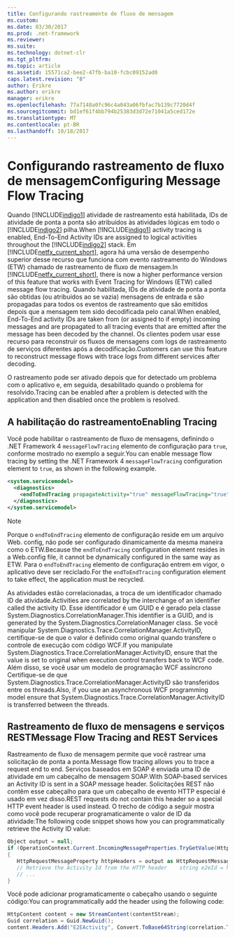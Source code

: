```yaml
---
title: Configurando rastreamento de fluxo de mensagem
ms.custom: 
ms.date: 03/30/2017
ms.prod: .net-framework
ms.reviewer: 
ms.suite: 
ms.technology: dotnet-clr
ms.tgt_pltfrm: 
ms.topic: article
ms.assetid: 15571ca2-bee2-47fb-ba10-fcbc09152ad0
caps.latest.revision: "8"
author: Erikre
ms.author: erikre
manager: erikre
ms.openlocfilehash: 77a7148a0fc96c4a043a06fbfac7b139c7720d4f
ms.sourcegitcommit: bd1ef61f4bb794b25383d3d72e71041a5ced172e
ms.translationtype: MT
ms.contentlocale: pt-BR
ms.lasthandoff: 10/18/2017
---
```

# <a name="configuring-message-flow-tracing"></a><span data-ttu-id="769a8-102">Configurando rastreamento de fluxo de mensagem</span><span class="sxs-lookup"><span data-stu-id="769a8-102">Configuring Message Flow Tracing</span></span>
<span data-ttu-id="769a8-103">Quando [!INCLUDE[indigo1](../../../../../includes/indigo1-md.md)] atividade de rastreamento está habilitada, IDs de atividade de ponta a ponta são atribuídos às atividades lógicas em todo o [!INCLUDE[indigo2](../../../../../includes/indigo2-md.md)] pilha.</span><span class="sxs-lookup"><span data-stu-id="769a8-103">When [!INCLUDE[indigo1](../../../../../includes/indigo1-md.md)] activity tracing is enabled, End-To-End Activity IDs are assigned to logical activities throughout the [!INCLUDE[indigo2](../../../../../includes/indigo2-md.md)] stack.</span></span> <span data-ttu-id="769a8-104">Em [!INCLUDE[netfx_current_short](../../../../../includes/netfx-current-short-md.md)], agora há uma versão de desempenho superior desse recurso que funciona com evento rastreamento do Windows (ETW) chamado de rastreamento de fluxo de mensagem.</span><span class="sxs-lookup"><span data-stu-id="769a8-104">In [!INCLUDE[netfx_current_short](../../../../../includes/netfx-current-short-md.md)], there is now a higher performance version of this feature that works with Event Tracing for Windows (ETW) called message flow tracing.</span></span> <span data-ttu-id="769a8-105">Quando habilitada, IDs de atividade de ponta a ponta são obtidas (ou atribuídos ao se vazia) mensagens de entrada e são propagadas para todos os eventos de rastreamento que são emitidos depois que a mensagem tem sido decodificada pelo canal.</span><span class="sxs-lookup"><span data-stu-id="769a8-105">When enabled, End-To-End activity IDs are taken from (or assigned to if empty) incoming messages and are propagated to all tracing events that are emitted after the message has been decoded by the channel.</span></span> <span data-ttu-id="769a8-106">Os clientes podem usar esse recurso para reconstruir os fluxos de mensagens com logs de rastreamento de serviços diferentes após a decodificação.</span><span class="sxs-lookup"><span data-stu-id="769a8-106">Customers can use this feature to reconstruct message flows with trace logs from different services after decoding.</span></span>  
  
 <span data-ttu-id="769a8-107">O rastreamento pode ser ativado depois que for detectado um problema com o aplicativo e, em seguida, desabilitado quando o problema for resolvido.</span><span class="sxs-lookup"><span data-stu-id="769a8-107">Tracing can be enabled after a problem is detected with the application and then disabled once the problem is resolved.</span></span>  
  
## <a name="enabling-tracing"></a><span data-ttu-id="769a8-108">A habilitação do rastreamento</span><span class="sxs-lookup"><span data-stu-id="769a8-108">Enabling Tracing</span></span>  
 <span data-ttu-id="769a8-109">Você pode habilitar o rastreamento de fluxo de mensagens, definindo o .NET Framework 4 `messageFlowTracing` elemento de configuração para `true`, conforme mostrado no exemplo a seguir.</span><span class="sxs-lookup"><span data-stu-id="769a8-109">You can enable message flow tracing by setting the .NET Framework 4 `messageFlowTracing` configuration element to `true`, as shown in the following example.</span></span>  
  
```xml  
<system.servicemodel>  
  <diagnostics>  
    <endToEndTracing propagateActivity="true" messageFlowTracing="true" />  
  </diagnostics>  
</system.servicemodel>  
```  
  
> [!NOTE]
>  <span data-ttu-id="769a8-110">Porque o `endToEndTracing` elemento de configuração reside em um arquivo Web. config, não pode ser configurado dinamicamente da mesma maneira como o ETW.</span><span class="sxs-lookup"><span data-stu-id="769a8-110">Because the `endToEndTracing` configuration element resides in a Web.config file, it cannot be dynamically configured in the same way as ETW.</span></span> <span data-ttu-id="769a8-111">Para o `endToEndTracing` elemento de configuração entrem em vigor, o aplicativo deve ser reciclado.</span><span class="sxs-lookup"><span data-stu-id="769a8-111">For the `endToEndTracing` configuration element to take effect, the application must be recycled.</span></span>  
  
 <span data-ttu-id="769a8-112">As atividades estão correlacionadas, a troca de um identificador chamado ID de atividade.</span><span class="sxs-lookup"><span data-stu-id="769a8-112">Activities are correlated by the interchange of an identifier called the activity ID.</span></span> <span data-ttu-id="769a8-113">Esse identificador é um GUID e é gerado pela classe System.Diagnostics.CorrelationManager.</span><span class="sxs-lookup"><span data-stu-id="769a8-113">This identifier is a GUID, and is generated by the System.Diagnostics.CorrelationManager class.</span></span> <span data-ttu-id="769a8-114">Se você manipular System.Diagnostics.Trace.CorrelationManager.ActivityID, certifique-se de que o valor é definido como original quando transfere o controle de execução com código WCF.</span><span class="sxs-lookup"><span data-stu-id="769a8-114">If you manipulate System.Diagnostics.Trace.CorrelationManager.ActivityID, ensure that the value is set to original when execution control transfers back to WCF code.</span></span>  <span data-ttu-id="769a8-115">Além disso, se você usar um modelo de programação WCF assíncrono Certifique-se de que System.Diagnostics.Trace.CorrelationManager.ActivityID são transferidos entre os threads.</span><span class="sxs-lookup"><span data-stu-id="769a8-115">Also, if you use an asynchronous WCF programming model ensure that System.Diagnostics.Trace.CorrelationManager.ActivityID is transferred between the threads.</span></span>  
  
## <a name="message-flow-tracing-and-rest-services"></a><span data-ttu-id="769a8-116">Rastreamento de fluxo de mensagens e serviços REST</span><span class="sxs-lookup"><span data-stu-id="769a8-116">Message Flow Tracing and REST Services</span></span>  
 <span data-ttu-id="769a8-117">Rastreamento de fluxo de mensagem permite que você rastrear uma solicitação de ponta a ponta.</span><span class="sxs-lookup"><span data-stu-id="769a8-117">Message flow tracing allows you to trace a request end to end.</span></span>  <span data-ttu-id="769a8-118">Serviços baseados em SOAP é enviada uma ID de atividade em um cabeçalho de mensagem SOAP.</span><span class="sxs-lookup"><span data-stu-id="769a8-118">With SOAP-based services an Activity ID is sent in a SOAP message header.</span></span> <span data-ttu-id="769a8-119">Solicitações REST não contêm esse cabeçalho para que um cabeçalho de evento HTTP especial é usado em vez disso.</span><span class="sxs-lookup"><span data-stu-id="769a8-119">REST requests do not contain this header so a special HTTP event header is used instead.</span></span> <span data-ttu-id="769a8-120">O trecho de código a seguir mostra como você pode recuperar programaticamente o valor de ID da atividade:</span><span class="sxs-lookup"><span data-stu-id="769a8-120">The following code snippet shows how you can programmatically retrieve the Activity ID value:</span></span>  
  
```csharp
Object output = null;
if (OperationContext.Current.IncomingMessageProperties.TryGetValue(HttpRequestMessageProperty.Name, out output))
{
   HttpRequestMessageProperty httpHeaders = output as HttpRequestMessageProperty;
   // Retrieve the Activity Id from the HTTP header    string e2eId = httpHeaders.Headers["E2EActivity"];
   // ...
}
```

 <span data-ttu-id="769a8-121">Você pode adicionar programaticamente o cabeçalho usando o seguinte código:</span><span class="sxs-lookup"><span data-stu-id="769a8-121">You can programmatically add the header using the following code:</span></span>  
  
```csharp  
HttpContent content = new StreamContent(contentStream);  
Guid correlation = Guid.NewGuid();  
content.Headers.Add("E2EActivity", Convert.ToBase64String(correlation.ToByteArray()));  
```
